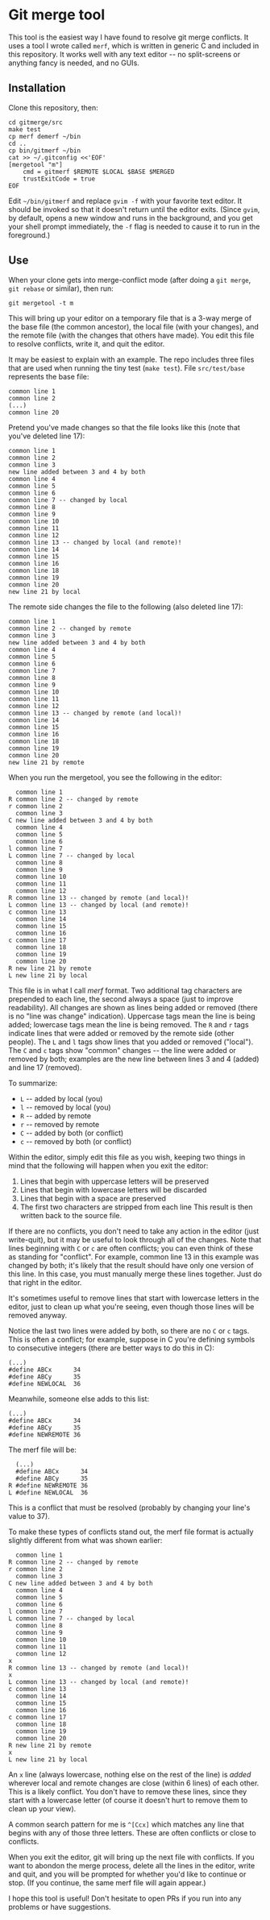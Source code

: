 # Git merge tool #

This tool is the easiest way I have found to resolve git merge conflicts.
It uses a tool I wrote called `merf`, which is written in generic C
and included in this repository. It works well with any text editor --
no split-screens or anything fancy is needed, and no GUIs.

## Installation ##
Clone this repository, then:
```
cd gitmerge/src
make test
cp merf demerf ~/bin
cd ..
cp bin/gitmerf ~/bin
cat >> ~/.gitconfig <<'EOF'
[mergetool "m"]
    cmd = gitmerf $REMOTE $LOCAL $BASE $MERGED
    trustExitCode = true
EOF
```
Edit `~/bin/gitmerf` and replace `gvim -f` with your favorite text editor.
It should be invoked so that it doesn't return until the editor exits.
(Since `gvim`, by default, opens a new window and runs in the background,
and you get your shell prompt immediately, the `-f` flag is
needed to cause it to run in the foreground.)

## Use ##
When your clone gets into merge-conflict mode (after doing a `git merge`,
`git rebase` or similar), then run:
```
git mergetool -t m
```
This will bring up your editor on a temporary file that is a 3-way merge
of the base file (the common ancestor), the local file (with your changes),
and the remote file (with the changes that others have made).
You edit this file to resolve conflicts, write it, and quit the editor.

It may be easiest to explain with an example. The repo includes three
files that are used when running the tiny test (`make test`). File
`src/test/base` represents the base file:
```
common line 1
common line 2
(...)
common line 20
```
Pretend you've made changes so that the file looks like this (note that
you've deleted line 17):
```
common line 1
common line 2
common line 3
new line added between 3 and 4 by both
common line 4
common line 5
common line 6
common line 7 -- changed by local
common line 8
common line 9
common line 10
common line 11
common line 12
common line 13 -- changed by local (and remote)!
common line 14
common line 15
common line 16
common line 18
common line 19
common line 20
new line 21 by local
```
The remote side changes the file to the following (also deleted line 17):
```
common line 1
common line 2 -- changed by remote
common line 3
new line added between 3 and 4 by both
common line 4
common line 5
common line 6
common line 7
common line 8
common line 9
common line 10
common line 11
common line 12
common line 13 -- changed by remote (and local)!
common line 14
common line 15
common line 16
common line 18
common line 19
common line 20
new line 21 by remote
```
When you run the mergetool, you see the following in the editor:
```
  common line 1
R common line 2 -- changed by remote
r common line 2
  common line 3
C new line added between 3 and 4 by both
  common line 4
  common line 5
  common line 6
l common line 7
L common line 7 -- changed by local
  common line 8
  common line 9
  common line 10
  common line 11
  common line 12
R common line 13 -- changed by remote (and local)!
L common line 13 -- changed by local (and remote)!
c common line 13
  common line 14
  common line 15
  common line 16
c common line 17
  common line 18
  common line 19
  common line 20
R new line 21 by remote
L new line 21 by local
```
This file is in what I call _merf_ format.
Two additional tag characters are prepended to each line, the second
always a space (just to improve readability). All changes are shown as lines
being added or removed (there is no "line was change" indication).
Uppercase tags mean the line is being added; lowercase tags mean the
line is being removed. The `R` and `r` tags indicate lines that were
added or removed by the remote side (other people). The `L` and `l` tags
show lines that you added or removed ("local"). The `C` and `c` tags
show "common" changes -- the line were added or removed by both; examples
are the new line between lines 3 and 4 (added) and line 17 (removed).

To summarize:
- `L` -- added by local (you)
- `l` -- removed by local (you)
- `R` -- added by remote
- `r` -- removed by remote
- `C` -- added by both (or conflict)
- `c` -- removed by both (or conflict)

Within the editor, simply edit this file as you wish, keeping two
things in mind that the following will happen when you exit the editor:
1. Lines that begin with uppercase letters will be preserved
1. Lines that begin with lowercase letters will be discarded
1. Lines that begin with a space are preserved
1. The first two characters are stripped from each line
This result is then written back to the source file.

If there are no conflicts, you don't need to take any action in the
editor (just write-quit), but it may be useful to look through all
of the changes.
Note that lines beginning with `C` or `c` are often conflicts; you can even
think of these as standing for "conflict". For example, common line
13 in this example was changed by both; it's likely that
the result should have only one version of this line. In this case, you
must manually merge these lines together. Just do that right in the
editor.

It's sometimes useful to remove lines that start with lowercase letters
in the editor, just to clean up what you're seeing, even though those
lines will be removed anyway.

Notice the last two lines were added by both, so there are no `C` or `c`
tags. This is often a conflict; for example, suppose in C you're
defining symbols to consecutive integers (there are better ways to
do this in C):
```
(...)
#define ABCx      34
#define ABCy      35
#define NEWLOCAL  36
```
Meanwhile, someone else adds to this list:
```
(...)
#define ABCx      34
#define ABCy      35
#define NEWREMOTE 36
```
The merf file will be:
```
  (...)
  #define ABCx      34
  #define ABCy      35
R #define NEWREMOTE 36
L #define NEWLOCAL  36
```
This is a conflict that must be resolved (probably by changing your
line's value to 37).

To make these types of conflicts stand out, the merf file format
is actually slightly different from what was shown earlier:
```
  common line 1
R common line 2 -- changed by remote
r common line 2
  common line 3
C new line added between 3 and 4 by both
  common line 4
  common line 5
  common line 6
l common line 7
L common line 7 -- changed by local
  common line 8
  common line 9
  common line 10
  common line 11
  common line 12
x 
R common line 13 -- changed by remote (and local)!
x 
L common line 13 -- changed by local (and remote)!
c common line 13
  common line 14
  common line 15
  common line 16
c common line 17
  common line 18
  common line 19
  common line 20
R new line 21 by remote
x 
L new line 21 by local
```
An `x` line (always lowercase, nothing else on the rest of the line)
is _added_ wherever local and remote changes are close (within 6 lines)
of each other. This is a likely conflict. You don't have to remove these
lines, since they start with a lowercase letter (of course it
doesn't hurt to remove them to clean up your view).

A common search pattern for me is `^[Ccx]` which matches any line
that begins with any of those three letters. These are often conflicts
or close to conflicts.

When you exit the editor, git will bring up the next file with conflicts.
If you want to abondon the merge process, delete all the lines in
the editor, write and quit, and you will be prompted for whether you'd
like to continue or stop. (If you continue, the same merf file will
again appear.)

I hope this tool is useful! Don't hesitate to open PRs if you run into
any problems or have suggestions.
